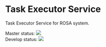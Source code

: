 # Task Executor Service

Task Executor Service for ROSA system.

Master status: ![](https://github.com/RSOA-WEITI-2020/TaskExecutor/workflows/Tests/badge.svg?branch=master)  
Develop status: ![](https://github.com/RSOA-WEITI-2020/TaskExecutor/workflows/Tests/badge.svg?branch=develop)
